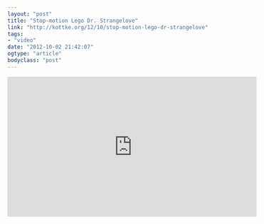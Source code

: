 ```yaml
---
layout: "post"
title: "Stop-motion Lego Dr. Strangelove"
link: "http://kottke.org/12/10/stop-motion-lego-dr-strangelove"
tags: 
- "video"
date: "2012-10-02 21:42:07"
ogtype: "article"
bodyclass: "post"
---
```


<iframe allowfullscreen="" frameborder="0" height="315" src="http://www.youtube.com/embed/rHAc9MKQOnc" width="560"></iframe>